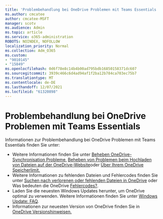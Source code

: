 ```yaml
---
title: 'Problembehandlung bei OneDrive Problemen mit Teams Essentials '
ms.author: cmcatee
author: cmcatee-MSFT
manager: scotv
ms.audience: Admin
ms.topic: article
ms.service: o365-administration
ROBOTS: NOINDEX, NOFOLLOW
localization_priority: Normal
ms.collection: Adm_O365
ms.custom:
- "9010145"
- "15849"
ms.openlocfilehash: 0d6f78e8c14b4b00ad795bdb16850158371dc607
ms.sourcegitcommit: 3939c466c6d4ad94af1f2ba12b784ca703ec75b7
ms.translationtype: MT
ms.contentlocale: de-DE
ms.lasthandoff: 12/07/2021
ms.locfileid: "61320898"
---
```

# <a name="troubleshooting-onedrive-issues-with-teams-essentials"></a>Problembehandlung bei OneDrive Problemen mit Teams Essentials

Informationen zur Problembehandlung bei OneDrive Problemen mit Teams Essentials finden Sie unter:

- Weitere Informationen finden Sie unter [Beheben OneDrive-Synchronisation Probleme,](https://support.microsoft.com/office/0899b115-05f7-45ec-95b2-e4cc8c4670b2) [Beheben von Problemen beim Hochladen von Dateien auf der OneDrive-Website](https://support.microsoft.com/office/9afcc4a0-e344-4bc9-9c9d-59d3e802247e)oder [Über Ihrem OneDrive Speicherlimit.](https://support.microsoft.com/topic/23eabfed-fca7-4e49-a1f2-18ceef16b68b)
- Weitere Informationen zu fehlenden Dateien und Fehlercodes finden Sie unter [Suchen nach verlorenen oder fehlenden Dateien in OneDrive](https://support.microsoft.com/office/0d929e0d-8682-4295-982b-4bd75a3daa01) oder Was bedeuten die OneDrive [Fehlercodes?](https://support.microsoft.com/office/f7a68338-e540-4ebf-ad5d-56c5633acded).
- Laden Sie die neuesten Windows Updates herunter, um OneDrive optimal zu verwenden. Weitere Informationen finden Sie unter [Windows Update: FAQ](https://support.microsoft.com/windows/windows-update-faq-8a903416-6f45-0718-f5c7-375e92dddeb2). 
- Informationen zur neuesten Version von OneDrive finden Sie in [OneDrive Versionshinweisen.](https://support.microsoft.com/office/845dcf18-f921-435e-bf28-4e24b95e5fc0)
